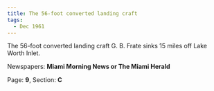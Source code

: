 ```yaml
---  
title: The 56-foot converted landing craft  
tags:  
  - Dec 1961  
---  
```

  
The 56-foot converted landing craft G. B. Frate sinks 15 miles off Lake Worth Inlet.  
  
Newspapers: **Miami Morning News or The Miami Herald**  
  
Page: **9**, Section: **C** 
